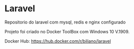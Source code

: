 # Laravel

Repositorio do laravel com mysql, redis e nginx configurado

Projeto foi criado no Docker ToolBox com Windows 10 V.1909.

Docker Hub: https://hub.docker.com/r/biliano/laravel
